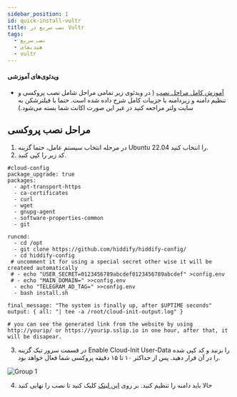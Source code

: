 ```yaml
---
sidebar_position: 1
id: quick-install-vultr
title: نصب سریع در Vultr
tags:
  - نصب سریع
  - هیدیفای
  - vultr
---
```


#### ویدئوی‌های آموزشی

- [آموزش کامل مراحل نصب](https://www.youtube.com/watch?v=hRRg10BURJI) ( در
  ویدئوی زیر تمامی مراحل شامل نصب پروکسی و تنظیم دامنه و زیردامنه با جزییات کامل
  شرح داده شده است. حتما با فیلترشکن به سایت ولتر مراجعه کنید در غیر این صورت
  اکانت شما بسته می‌شود.)

## مراحل نصب پروکسی

1. در مرحله انتخاب سیستم عامل، حتما گزینه Ubuntu 22.04 را انتخاب کنید.
2. کد زیر را کپی کنید.

```
#cloud-config
package_upgrade: true
packages:
  - apt-transport-https
  - ca-certificates
  - curl
  - wget
  - gnupg-agent
  - software-properties-common
  - git

runcmd:
  - cd /opt
  - git clone https://github.com/hiddify/hiddify-config/
  - cd hiddify-config
 # uncomment it for using a special secret other wise it will be createed automatically
 # - echo "USER_SECRET=0123456789abcdef0123456789abcdef" >config.env
 # - echo "MAIN_DOMAIN=" >>config.env
  - echo "TELEGRAM_AD_TAG=" >>config.env
  - bash install.sh

final_message: "The system is finally up, after $UPTIME seconds"
output: { all: "| tee -a /root/cloud-init-output.log" }

# you can see the generated link from the website by using http://yourip/ or https://yourip.sslip.io in one hour, after that, it will be disapear.
```

3. در قسمت سرور تیک گزینه Enable Cloud-Init User-Data را بزنید و کد کپی شده را
   در آن قرار دهید. پس از حداکثر ۱۰ تا ۱۵ دقیقه پروکسی شما فعال خواهد بود.

![Group 1](https://user-images.githubusercontent.com/79760104/221190008-239cd200-4184-4c05-82ea-ff00a47e920e.jpg)

4. حالا باید دامنه را تنظیم کنید. بر روی
   [این لینک](https://github.com/hiddify/hiddify-config/wiki/%D8%B1%D8%A7%D9%87%D9%86%D9%85%D8%A7%DB%8C-%D8%AA%D9%86%D8%B8%DB%8C%D9%85-%D8%AF%D8%A7%D9%85%D9%86%D9%87-%D9%88-%D8%B2%DB%8C%D8%B1-%D8%AF%D8%A7%D9%85%D9%86%D9%87)
   کلیک کنید تا نصب را نهایی کنید
